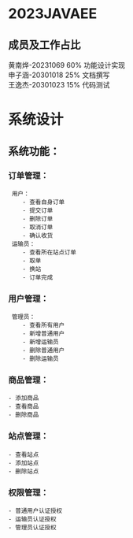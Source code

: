 # 2023JAVAEE

## 成员及工作占比
黄南烨-20231069  60% 功能设计实现   
申子涵-20301018  25% 文档撰写   
王逸杰-20301023  15% 代码测试   

# 系统设计

## 系统功能：

### 订单管理：
     用户：
        - 查看自身订单
        - 提交订单
        - 删除订单
        - 取消订单
        - 确认收货
     运输员：
        - 查看所在站点订单
        - 取单
        - 换站
        - 订单完成

### 用户管理：
     管理员：
        - 查看所有用户
        - 新增普通用户
        - 新增运输员
        - 删除普通用户
        - 删除运输员

### 商品管理：
    - 添加商品
    - 查看商品
    - 删除商品
    

### 站点管理：
    - 查看站点
    - 添加站点
    - 删除站点

### 权限管理：
    - 普通用户认证授权
    - 运输员认证授权
    - 管理员认证授权


